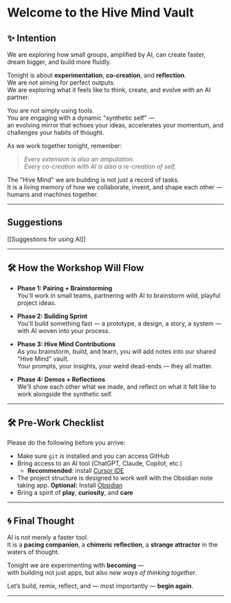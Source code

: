 # Welcome to the Hive Mind Vault

## ✨ Intention

We are exploring how small groups, amplified by AI, can create faster, dream bigger, and build more fluidly.

Tonight is about **experimentation**, **co-creation**, and **reflection**.  
We are not aiming for perfect outputs.  
We are exploring what it feels like to think, create, and evolve *with* an AI partner.

You are not simply using tools.  
You are engaging with a dynamic "synthetic self" —  
an evolving mirror that echoes your ideas, accelerates your momentum, and challenges your habits of thought.

As we work together tonight, remember:
> *Every extension is also an amputation.*  
> *Every co-creation with AI is also a re-creation of self.*

The "Hive Mind" we are building is not just a record of tasks.  
It is a living memory of how we collaborate, invent, and shape each other — humans and machines together.

---
## Suggestions

[[Suggestions for using AI]]

---

## 🛠 How the Workshop Will Flow

- **Phase 1: Pairing + Brainstorming**  
  You'll work in small teams, partnering with AI to brainstorm wild, playful project ideas.

- **Phase 2: Building Sprint**  
  You'll build something fast — a prototype, a design, a story, a system — with AI woven into your process.

- **Phase 3: Hive Mind Contributions**  
  As you brainstorm, build, and learn, you will add notes into our shared "Hive Mind" vault.  
  Your prompts, your insights, your weird dead-ends — they all matter.

- **Phase 4: Demos + Reflections**  
  We'll show each other what we made, and reflect on what it felt like to work alongside the synthetic self.

---

## 🛠 Pre-Work Checklist

Please do the following before you arrive:
- Make sure `git` is installed and you can access GitHub
- Bring access to an AI tool (ChatGPT, Claude, Copilot, etc.)
	- **Recommended**: install [Cursor IDE](https://www.cursor.com)
- The project structure is designed to work well with the Obsidian note taking app. **Optional:** Install [Obsidian](https://obsidian.md/)
- Bring a spirit of **play**, **curiosity**, and **care**

---

## 🌀 Final Thought

AI is not merely a faster tool.  
It is a **pacing companion**, a **chimeric reflection**, a **strange attractor** in the waters of thought.

Tonight we are experimenting with **becoming** —  
with building not just apps, but also *new ways of thinking together*.

Let’s build, remix, reflect, and — most importantly — **begin again**.

---
